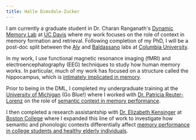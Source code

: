 ```yaml
---
title: Halle Dimsdale-Zucker
---
```


I am currently a graduate student in Dr. Charan Ranganath's [Dynamic Memory
Lab](http://dml.ucdavis.edu/) at [UC Davis](http://psychology.ucdavis.edu/)
where my work focuses on the role of context in memory formation and retrieval.
Following completion of my PhD, I will be a post-doc split between the
[Aly](https://www.alylab.org/) and [Baldassano](https://www.dpmlab.org/)
labs at [Columbia University](https://psychology.columbia.edu/).

In my work, I use functional magnetic resonance imaging (fMRI) and
electroencephalography (EEG) techniques to study how human memory works.
In particular, much of my work has focused on a structure called the hippocampus,
which is [intimately implicated in
memory](http://www.nytimes.com/2008/12/05/us/05hm.html?_r=0).

Prior to being in the DML, I completed my undergraduate training at the
[University of Michigan](http://lsa.umich.edu/psych) (Go Blue!) where I worked
with [Dr. Patricia Reuter-Lorenz](http://parl-lab.psych.lsa.umich.edu/) on the
role of [semantic context in memory
performance](https://s3.amazonaws.com/hrz-website/papers/dimsdale-zucker_reuter-lorenz_2018.pdf).

I then completed a research assistantship with [Dr. Elizabeth
Kensinger](https://www2.bc.edu/elizabeth-kensinger/) at [Boston
College](http://www.bc.edu/schools/cas/psych.html) where I expanded this line
of work to investigate how semantic and phonologic contexts differentially
affect [memory performance in college students and healthy
elderly individuals](https://s3.amazonaws.com/hrz-website/posters/CogAging2012_FINAL.pdf).
